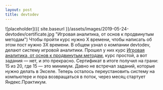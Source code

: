 ```yaml
---
layout: post
title: devtodev
---
```


![placeholder]({{ site.baseurl }}/assets/images/2019-05-24-devtodev/certificate.jpg "Игровая аналитика, от основ к продвинутым методам")
Чтобы пройти курс нужно Х времени, чтобы написать об этом пост нужно 3X времени. В общем узнал о компании devtodev, делают систему игровой аналитики. Прошел у них курс [Игровая аналитика, от основ к продвинутым методам](https://edu.devtodev.com/online-course/game-analytics-basics-rus/), курс простой, а вот задания — нет, и это прекрасно. Сертификат в итоге получил на грани: 15 из 20, где 15 — это минимум. Давно не встречал заданий, которые нужно делать в Экселе. Теперь осталось переустановить систему на компьютере и пора возвращаться в поток, через месяц стартует Яндекс.Практикум.